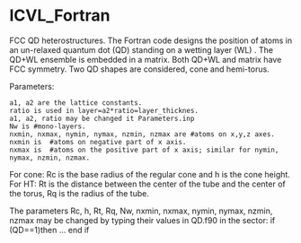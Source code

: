 # ICVL_Fortran
FCC QD heterostructures.
The Fortran code designs the position of atoms in an un-relaxed quantum dot (QD) standing on a wetting layer (WL) . The QD+WL ensemble is embedded in a matrix.  Both QD+WL and matrix have FCC symmetry. Two QD shapes are considered, cone and hemi-torus.

Parameters:

	a1, a2 are the lattice constants.
	ratio is used in layer=a2*ratio=layer_thicknes.
	a1, a2, ratio may be changed it Parameters.inp
	Nw is #mono-layers. 
	nxmin, nxmax, nymin, nymax, nzmin, nzmax are #atoms on x,y,z axes.
	nxmin is  #atoms on negative part of x axis.
	nxmax is  #atoms on the positive part of x axis; similar for nymin, nymax, nzmin, nzmax.

For cone:
	Rc is the base radius of the regular cone and h is the cone height.
For HT:
	Rt is the distance between the center of the tube and the center of the torus, Rq is the radius of the tube.

The parameters Rc, h, Rt, Rq, Nw, nxmin, nxmax, nymin, nymax, nzmin, nzmax may be changed by typing their values in QD.f90 in the sector:
	if (QD==1)then …  end if
